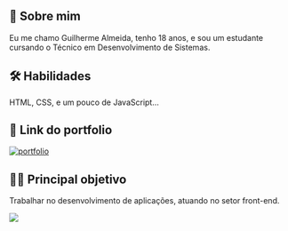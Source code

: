 
## 🚀 Sobre mim
Eu me chamo Guilherme Almeida, tenho 18 anos, e sou um estudante cursando o Técnico em Desenvolvimento de Sistemas.


## 🛠 Habilidades
HTML, CSS, e um pouco de JavaScript...


## 🔗 Link do portfolio
[![portfolio](https://img.shields.io/badge/my_portfolio-000?style=for-the-badge&logo=ko-fi&logoColor=white)](https://ghialmeida.com/)

## 👩‍💻 Principal objetivo
Trabalhar no desenvolvimento de aplicações, atuando no setor front-end.

<img src="https://www.google.com/url?sa=i&url=https%3A%2F%2Fgiphy.com%2Fexplore%2Fcristiano-ronaldo&psig=AOvVaw3wwOGYqPfzLaPO336HS5PW&ust=1646876764994000&source=images&cd=vfe&ved=0CAgQjRxqFwoTCPjY65f0t_YCFQAAAAAdAAAAABAJ">
